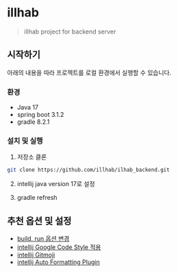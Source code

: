 # illhab

> illhab project for backend server

## 시작하기

아래의 내용을 따라 프로젝트를 로컬 환경에서 실행할 수 있습니다.

### 환경

- Java 17
- spring boot 3.1.2
- gradle 8.2.1

### 설치 및 실행

1. 저장소 클론

```bash
git clone https://github.com/illhab/ilhab_backend.git
```

2. intellij java version 17로 설정

3. gradle refresh

## 추천 옵션 및 설정

- [build, run 옵션 변경](https://jojoldu.tistory.com/450)
- [intellij Google Code Style 적용](https://tychejin.tistory.com/334)
- [intellij Gitmoji](https://treasurebear.tistory.com/70)
- [intellij Auto Formatting Plugin](https://devroach.tistory.com/73)
